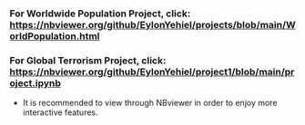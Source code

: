 ### For **Worldwide Population Project**, click: https://nbviewer.org/github/EylonYehiel/projects/blob/main/WorldPopulation.html

### For **Global Terrorism Project**, click:   https://nbviewer.org/github/EylonYehiel/project1/blob/main/project.ipynb

* It is recommended to view through NBviewer in order to enjoy more interactive features.
